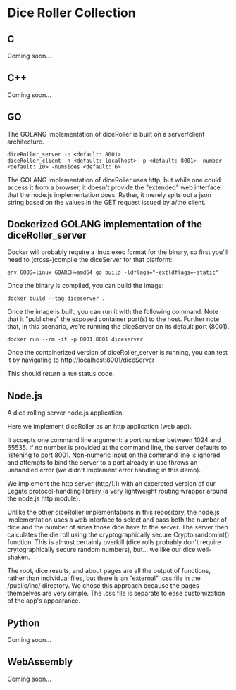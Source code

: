 # Dice Roller Collection

## C
Coming soon...

## C++
Coming soon...

## GO

The GOLANG implementation of diceRoller is built on a server/client architecture.

```
diceRoller_server -p <default: 8001>
diceRoller_client -h <default: localhost> -p <default: 8001> -number <default: 10> -numsides <default: 6>
```

The GOLANG implementation of diceRoller uses http, but while one could access it from a browser, it doesn't provide the "extended" web interface that the node.js implementation does.  Rather, it merely spits out a json string based on the values in the GET request issued by a/the client.  

## Dockerized GOLANG implementation of the diceRoller_server

Docker will probably require a linux exec format for the binary, so first you'll need to (cross-)compile the diceServer for that platform:

```
env GOOS=linux GOARCH=amd64 go build -ldflags="-extldflags=-static"  
```

Once the binary is compiled, you can build the image:
```
docker build --tag diceserver .
```

Once the image is built, you can run it with the following command.  Note that it "publishes" the exposed container port(s) to the host.  Further note that, in this scenario, we're running the diceServer on its default port (8001).
```
docker run --rm -it -p 8001:8001 diceserver
```

Once the containerized version of diceRoller_server is running, you can test it by navigating to http://localhost:8001/diceServer

This should return a ```400``` status code.

## Node.js

A dice rolling server node.js application.

Here we implement diceRoller as an http application (web app).

It accepts one command line argument: a port number between 1024 and 65535.  If no number is provided at the command line, the server defaults to listening to port 8001.  Non-numeric input on the command line is ignored and attempts to bind the server to a port already in use throws an unhandled error (we didn't implement error handling in this demo).

We implement the http server (http/1.1) with an excerpted version of our Legate protocol-handling library (a very lightweight routing wrapper around the node.js http module).

Unlike the other diceRoller implementations in this repository, the node.js implementation uses a web interface to select and pass both the number of dice and the number of sides those dice have to the server.  The server then calculates the die roll using the cryptographically secure Crypto.randomInt() function.  This is almost certainly overkill (dice rolls probably don't require crytographically secure random numbers), but... we like our dice well-shaken.

The root, dice results, and about pages are all the output of functions, rather than individual files, but there is an "external" .css file in the /public/inc/ directory.  We chose this approach because the pages themselves are very simple.  The .css file is separate to ease customization of the app's appearance.

## Python
Coming soon...

## WebAssembly
Coming soon...
